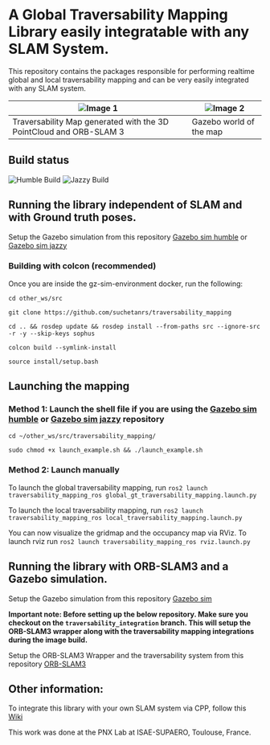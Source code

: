 # A Global Traversability Mapping Library easily integratable with any SLAM System.

This repository contains the packages responsible for performing realtime global and local traversability mapping and can be very easily integrated with any SLAM system.

| ![Image 1](images/traversability_map.gif) | ![Image 2](images/gazebo.gif) |
|-------------------------|-------------------------|
| Traversability Map generated with the 3D PointCloud and ORB-SLAM 3 | Gazebo world of the map|

## Build status
![Humble Build](https://github.com/suchetanrs/traversability_mapping/actions/workflows/build-humble-image.yml/badge.svg)
![Jazzy Build](https://github.com/suchetanrs/traversability_mapping/actions/workflows/build-jazzy-image.yml/badge.svg)

## Running the library independent of SLAM and with Ground truth poses.

Setup the Gazebo simulation from this repository [Gazebo sim humble](https://github.com/suchetanrs/gz-sim-environment/tree/humble) or [Gazebo sim jazzy](https://github.com/suchetanrs/gz-sim-environment/tree/jazzy)

### Building with colcon (recommended)

Once you are inside the gz-sim-environment docker, run the following:

```cd other_ws/src```

```git clone https://github.com/suchetanrs/traversability_mapping```

```cd .. && rosdep update && rosdep install --from-paths src --ignore-src -r -y --skip-keys sophus```

```colcon build --symlink-install```

```source install/setup.bash```

## Launching the mapping

### Method 1: Launch the shell file if you are using the [Gazebo sim humble](https://github.com/suchetanrs/gz-sim-environment/tree/humble) or [Gazebo sim jazzy](https://github.com/suchetanrs/gz-sim-environment/tree/jazzy) repository

```cd ~/other_ws/src/traversability_mapping/```

```sudo chmod +x launch_example.sh && ./launch_example.sh```

### Method 2: Launch manually

To launch the global traversability mapping, run ```ros2 launch traversability_mapping_ros global_gt_traversability_mapping.launch.py```

To launch the local traversability mapping, run
```ros2 launch traversability_mapping_ros local_traversability_mapping.launch.py```

You can now visualize the gridmap and the occupancy map via RViz. To launch rviz run 
```ros2 launch traversability_mapping_ros rviz.launch.py```

## Running the library with ORB-SLAM3 and a Gazebo simulation.

Setup the Gazebo simulation from this repository [Gazebo sim](https://github.com/suchetanrs/gz-sim-environment)

**Important note: Before setting up the below repository. Make sure you checkout on the ```traversability_integration``` branch. This will setup the ORB-SLAM3 wrapper along with the traversability mapping integrations during the image build.**

Setup the ORB-SLAM3 Wrapper and the traversability system from this repository [ORB-SLAM3](https://github.com/suchetanrs/ORB-SLAM3-ROS2-Docker/tree/traversability_integration)

## Other information:

To integrate this library with your own SLAM system via CPP, follow this [Wiki](https://github.com/suchetanrs/traversability_mapping/wiki/Integrating-with-your-own-SLAM-System.)

This work was done at the PNX Lab at ISAE-SUPAERO, Toulouse, France.

